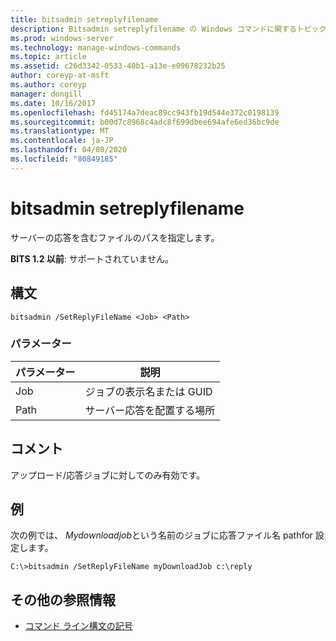 ```yaml
---
title: bitsadmin setreplyfilename
description: Bitsadmin setreplyfilename の Windows コマンドに関するトピックでは、サーバーの応答を含むファイルのパスを指定しています。
ms.prod: windows-server
ms.technology: manage-windows-commands
ms.topic: article
ms.assetid: c26d3342-0533-40b1-a13e-e09678232b25
author: coreyp-at-msft
ms.author: coreyp
manager: dongill
ms.date: 10/16/2017
ms.openlocfilehash: fd45174a7deac89cc943fb19d544e372c0198139
ms.sourcegitcommit: b00d7c8968c4adc8f699dbee694afe6ed36bc9de
ms.translationtype: MT
ms.contentlocale: ja-JP
ms.lasthandoff: 04/08/2020
ms.locfileid: "80849185"
---
```

# <a name="bitsadmin-setreplyfilename"></a>bitsadmin setreplyfilename

サーバーの応答を含むファイルのパスを指定します。

**BITS 1.2 以前**: サポートされていません。

## <a name="syntax"></a>構文

```
bitsadmin /SetReplyFileName <Job> <Path>
```

### <a name="parameters"></a>パラメーター

|パラメーター|説明|
|---------|-----------|
|Job|ジョブの表示名または GUID|
|Path|サーバー応答を配置する場所|

## <a name="remarks"></a>コメント

アップロード/応答ジョブに対してのみ有効です。

## <a name="examples"></a><a name=BKMK_examples></a>例

次の例では、 *Mydownloadjob*という名前のジョブに応答ファイル名 pathfor 設定します。
```
C:\>bitsadmin /SetReplyFileName myDownloadJob c:\reply
```

## <a name="additional-references"></a>その他の参照情報

- [コマンド ライン構文の記号](command-line-syntax-key.md)